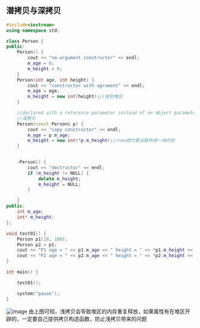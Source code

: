 ## 潜拷贝与深拷贝
```Cpp
#include<iostream>
using namespace std;

class Person {
public:
	Person() {
		cout << "no-argument constructor" << endl;
		m_age = 0;
		m_height = 0;
	}
	Person(int age, int height) {
		cout << "constructor with agrument" << endl;
		m_age = age;
		m_height = new int(height);//放到堆区
	}

	//declared with a reference parameter instead of an object parameter to avoid the creation of a temporary copy of the object
	//深拷贝
	Person(const Person& p) {
		cout << "copy constructor" << endl;
		m_age = p.m_age;
		m_height = new int(*p.m_height);//new就代表从新申请一块内存
	}


	~Person() {
		cout << "dectructor" << endl;
		if (m_height != NULL) {
			delete m_height;
			m_height = NULL;
		}

	}
public:
	int m_age;
	int* m_height;
};

void test01() {
	Person p1(18, 180);
	Person p2 = p1;
	cout << "P1 age = " << p1.m_age << " height = " << *p1.m_height << endl;
	cout << "P2 age = " << p2.m_age << " height = " << *p2.m_height << endl;
}

int main() {

	test01();

	system("pause");
}
```
![image](https://user-images.githubusercontent.com/95163456/216470022-227d687e-f352-4941-b06e-c81191e6344e.png)
由上图可知，浅拷贝会导致堆区的内存重复释放，如果属性有在堆区开辟的，一定要自己提供拷贝构造函数，防止浅拷贝带来的问题
